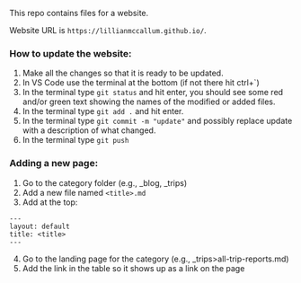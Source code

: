 This repo contains files for a website. 

Website URL is `https://lillianmccallum.github.io/`.

### How to update the website:

1. Make all the changes so that it is ready to be updated.
2. In VS Code use the terminal at the bottom (if not there hit ctrl+`)
3. In the terminal type `git status` and hit enter, you should see some red and/or green text showing the names of the modified or added files.
4. In the terminal type `git add .` and hit enter.
5. In the terminal type `git commit -m "update"` and possibly replace update with a description of what changed.
6. In the terminal type `git push`
 
### Adding a new page:

1. Go to the category folder (e.g., \_blog, \_trips)
2. Add a new file named `<title>.md`
3. Add at the top:

```
---
layout: default
title: <title>
---
```
4. Go to the landing page for the category (e.g., \_trips>all-trip-reports.md)
5. Add the link in the table so it shows up as a link on the page